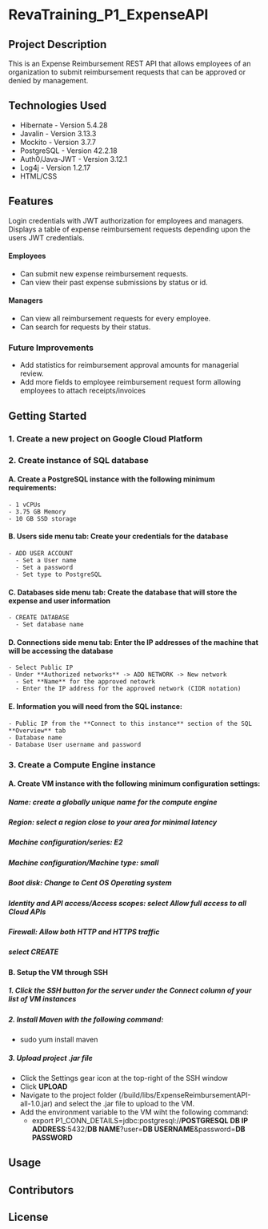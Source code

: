 # RevaTraining_P1_ExpenseAPI

## Project Description
This is an Expense Reimbursement REST API that allows employees of an organization to submit reimbursement requests that can be approved or denied by management. 
## Technologies Used
- Hibernate - Version 5.4.28
- Javalin - Version 3.13.3
- Mockito - Version 3.7.7
- PostgreSQL - Version 42.2.18
- Auth0/Java-JWT - Version 3.12.1
- Log4j - Version 1.2.17
- HTML/CSS
## Features
Login credentials with JWT authorization for employees and managers.
Displays a table of expense reimbursement requests depending upon the users JWT credentials.
#### Employees 
  - Can submit new expense reimbursement requests.
  - Can view their past expense submissions by status or id.
#### Managers
  - Can view all reimbursement requests for every employee.
  - Can search for requests by their status.
### Future Improvements
  - Add statistics for reimbursement approval amounts for managerial review.
  - Add more fields to employee reimbursement request form allowing employees to attach receipts/invoices
## Getting Started
### 1. Create a new project on Google Cloud Platform
### 2. Create instance of SQL database
#### A. Create a **PostgreSQL** instance with the following minimum requirements:
    - 1 vCPUs
    - 3.75 GB Memory
    - 10 GB SSD storage
#### B. **Users** side menu tab: Create your credentials for the database
    - ADD USER ACCOUNT
      - Set a User name
      - Set a password
      - Set type to PostgreSQL
#### C. **Databases** side menu tab: Create the database that will store the expense and user information
    - CREATE DATABASE
      - Set database name
#### D. **Connections** side menu tab: Enter the IP addresses of the machine that will be accessing the database
    - Select Public IP
    - Under **Authorized networks** -> ADD NETWORK -> New network
      - Set **Name** for the approved netowrk
      - Enter the IP address for the approved network (CIDR notation)
#### E. Information you will need from the SQL instance:
    - Public IP from the **Connect to this instance** section of the SQL **Overview** tab
    - Database name
    - Database User username and password
### 3. Create a **Compute Engine** instance
#### A. Create VM instance with the following minimum configuration settings:
##### Name: create a globally unique name for the compute engine
##### Region: select a region close to your area for minimal latency
##### Machine configuration/series: E2
##### Machine configuration/Machine type: small
##### Boot disk: **Change** to Cent OS Operating system
##### Identity and API access/Access scopes: select **Allow full access to all Cloud APIs**
##### Firewall: Allow both **HTTP and HTTPS traffic**
##### select CREATE
#### B. Setup the VM through SSH
##### 1. Click the SSH button for the server under the Connect column of your list of VM instances
##### 2. Install Maven with the following command:
 - sudo yum install maven
##### 3. Upload project .jar file
 - Click the Settings gear icon at the top-right of the SSH window
 - Click **UPLOAD**
 - Navigate to the project folder (/build/libs/ExpenseReimbursementAPI-all-1.0.jar) and select the .jar file to upload to the VM.
 - Add the environment variable to the VM wiht the following command:
    - export P1_CONN_DETAILS=jdbc:postgresql://**POSTGRESQL DB IP ADDRESS**:5432/**DB NAME**?user\=**DB USERNAME**&password\=**DB PASSWORD**


## Usage

## Contributors 

## License


